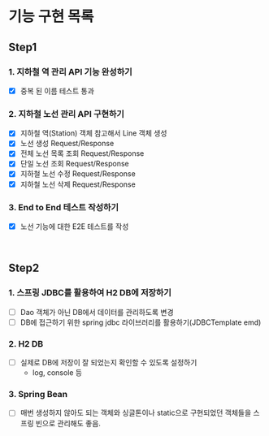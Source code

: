 # 기능 구현 목록

## Step1
### 1. 지하철 역 관리 API 기능 완성하기
- [x] 중복 된 이름 테스트 통과

### 2. 지하철 노선 관리 API 구현하기
- [x] 지하철 역(Station) 객체 참고해서 Line 객체 생성
- [x] 노선 생성 Request/Response
- [x] 전체 노선 목록 조회 Request/Response
- [x] 단일 노선 조회 Request/Response
- [x] 지하철 노선 수정 Request/Response
- [x] 지하철 노선 삭제 Request/Response
  
### 3. End to End 테스트 작성하기
- [x] 노선 기능에 대한 E2E 테스트를 작성

<br>

## Step2
### 1. 스프링 JDBC를 활용하여 H2 DB에 저장하기
- [ ] Dao 객체가 아닌 DB에서 데이터를 관리하도록 변경
- [ ] DB에 접근하기 위한 spring jdbc 라이브러리를 활용하기(JDBCTemplate emd)

### 2. H2 DB
- [ ] 실제로 DB에 저장이 잘 되었는지 확인할 수 있도록 설정하기
    - log, console 등
    
### 3. Spring Bean
- [ ] 매번 생성하지 않아도 되는 객체와 싱글톤이나 static으로 구현되었던 객체들을 스프링 빈으로 관리해도 좋음.